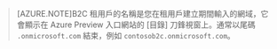 > [AZURE.NOTE]B2C 租用戶的名稱是您在租用戶建立期間輸入的網域，它會顯示在 Azure Preview 入口網站的 [目錄] 刀鋒視窗上。通常以尾碼 `.onmicrosoft.com` 結束，例如 `contosob2c.onmicrosoft.com`。

<!---HONumber=Oct15_HO1-->